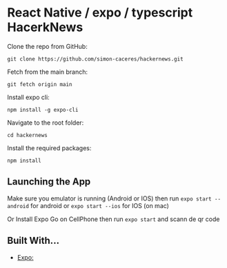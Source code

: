 # React Native / expo / typescript  HacerkNews

Clone the repo from GitHub:

```
git clone https://github.com/simon-caceres/hackernews.git
```

Fetch from the main branch:

```
git fetch origin main
```

Install expo cli:

```
npm install -g expo-cli
```

Navigate to the root folder:

```
cd hackernews
```

Install the required packages:

```
npm install
```

## Launching the App

Make sure you emulator is running (Android or IOS) then run `expo start --android` for android or `expo start --ios` for IOS (on mac)

Or Install Expo Go on CellPhone then run `expo start` and scann de qr code

## Built With...

- [Expo: ](https://docs.expo.dev/)